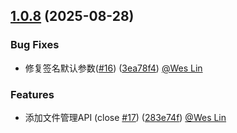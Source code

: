 ## [1.0.8](https://github.com/wes-lin/cloud189-sdk/compare/v1.0.7...v1.0.8) (2025-08-28)

### Bug Fixes

- 修复签名默认参数([#16](https://github.com/wes-lin/cloud189-sdk/issues/16)) ([3ea78f4](https://github.com/wes-lin/cloud189-sdk/commit/3ea78f422c84798f300fdd090ab4ddf7c2409290)) [@Wes&nbsp;Lin](https://github.com/wes-lin)

### Features

- 添加文件管理API (close [#17](https://github.com/vuejs/vuepress/issues/17)) ([283e74f](https://github.com/vuejs/vuepress/commit/1118327)) [@Wes&nbsp;Lin](https://github.com/wes-lin)
